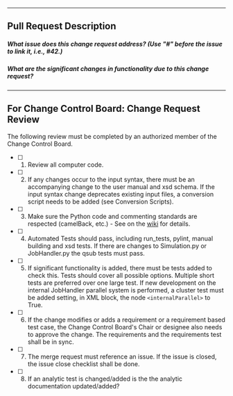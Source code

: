 --------
Pull Request Description
--------
##### What issue does this change request address? (Use "#" before the issue to link it, i.e., #42.)


##### What are the significant changes in functionality due to this change request?


----------------
For Change Control Board: Change Request Review
----------------
The following review must be completed by an authorized member of the Change Control Board.
- [ ] 1. Review all computer code.
- [ ] 2. If any changes occur to the input syntax, there must be an accompanying change to the user manual and xsd schema. If the input syntax change deprecates existing input files, a conversion script needs to be added (see Conversion Scripts).
- [ ] 3. Make sure the Python code and commenting standards are respected (camelBack, etc.) - See on the [wiki](https://github.com/idaholab/raven/wiki/RAVEN-Code-Standards#python) for details.
- [ ] 4. Automated Tests should pass, including run_tests, pylint, manual building and xsd tests. If there are changes to Simulation.py or JobHandler.py the qsub tests must pass.
- [ ] 5. If significant functionality is added, there must  be tests added to check this. Tests should cover all possible options.  Multiple short tests are preferred over one large test. If new development on the internal JobHandler parallel system is performed, a cluster test must be added setting, in <RunInfo> XML block, the node ```<internalParallel>``` to True.
- [ ] 6. If the change modifies or adds a requirement or a requirement based test case, the Change Control Board's Chair or designee also needs to approve the change.  The requirements and the requirements test shall be in sync.
- [ ] 7. The merge request must reference an issue.  If the issue is closed, the issue close checklist shall be done.
- [ ] 8. If an analytic test is changed/added is the the analytic documentation updated/added?
